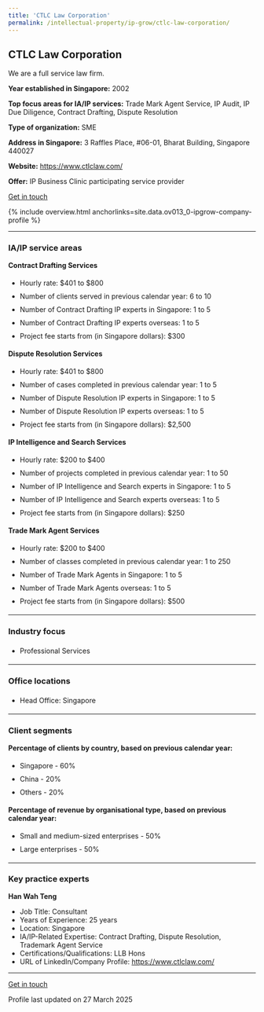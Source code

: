 ```yaml
---
title: 'CTLC Law Corporation'
permalink: /intellectual-property/ip-grow/ctlc-law-corporation/
---
```


## CTLC Law Corporation

We are a full service law firm.

<b>Year established in Singapore:</b> 2002

<b>Top focus areas for IA/IP services:</b> Trade Mark Agent Service, IP Audit, IP Due Diligence, Contract Drafting, Dispute Resolution

<b>Type of organization:</b> SME

<b>Address in Singapore:</b> 3 Raffles Place, #06-01, Bharat Building, Singapore 440027

<b>Website:</b> <a href='https://www.ctlclaw.com/'>https://www.ctlclaw.com/</a>

<b>Offer:</b> IP Business Clinic participating service provider

<a class='btn' href='https://form.gov.sg/68047d2bf53b12b2f2fe2b0b' target='_blank' rel='noopener'>Get in touch</a>

{% include overview.html anchorlinks=site.data.ov013_0-ipgrow-company-profile %}

---
<a name='ip-related-service-areas'></a>
### IA/IP service areas

**Contract Drafting Services**

<ul>
<li style='line-height: 27px; margin: 0px 0px !important'>Hourly rate:  $401 to $800</li>
<li style='line-height: 27px; margin: 0px 0px !important'>Number of clients served in previous calendar year: 6 to 10</li>
<li style='line-height: 27px; margin: 0px 0px !important'>Number of Contract Drafting IP experts in Singapore: 1 to 5</li>
<li style='line-height: 27px; margin: 0px 0px !important'>Number of Contract Drafting IP experts overseas: 1 to 5</li>
<li style='line-height: 27px; margin: 0px 0px !important'>Project fee starts from (in Singapore dollars): $300</li>
</ul>

**Dispute Resolution Services**

<ul>
<li style='line-height: 27px; margin: 0px 0px !important'>Hourly rate:  $401 to $800</li>
<li style='line-height: 27px; margin: 0px 0px !important'>Number of cases completed in previous calendar year: 1 to 5</li>
<li style='line-height: 27px; margin: 0px 0px !important'>Number of Dispute Resolution IP experts in Singapore: 1 to 5</li>
<li style='line-height: 27px; margin: 0px 0px !important'>Number of Dispute Resolution IP experts overseas: 1 to 5</li>
<li style='line-height: 27px; margin: 0px 0px !important'>Project fee starts from (in Singapore dollars):  $2,500</li>
</ul>

**IP Intelligence and Search Services**

<ul>
<li style='line-height: 27px; margin: 0px 0px !important'>Hourly rate:  $200 to $400</li>
<li style='line-height: 27px; margin: 0px 0px !important'>Number of projects completed in previous calendar year: 1 to 50</li>
<li style='line-height: 27px; margin: 0px 0px !important'>Number of IP Intelligence and Search experts in Singapore: 1 to 5</li>
<li style='line-height: 27px; margin: 0px 0px !important'>Number of IP Intelligence and Search experts overseas: 1 to 5</li>
<li style='line-height: 27px; margin: 0px 0px !important'>Project fee starts from (in Singapore dollars):  $250</li>
</ul>

**Trade Mark Agent Services**

<ul>
<li style='line-height: 27px; margin: 0px 0px !important'>Hourly rate:  $200 to $400</li>
<li style='line-height: 27px; margin: 0px 0px !important'>Number of classes completed in previous calendar year: 1 to 250</li>
<li style='line-height: 27px; margin: 0px 0px !important'>Number of Trade Mark Agents in Singapore: 1 to 5</li>
<li style='line-height: 27px; margin: 0px 0px !important'>Number of Trade Mark Agents overseas: 1 to 5</li>
<li style='line-height: 27px; margin: 0px 0px !important'>Project fee starts from (in Singapore dollars):  $500</li>
</ul>

---
<a name='industry-focus'></a>
### Industry focus

<ul><li style='line-height: 27px; margin: 0px 0px !important'> Professional Services</li></ul>

---
<a name='office-locations'></a>
### Office locations

<ul><li style='line-height: 27px; margin: 0px 0px !important'> Head Office: Singapore</li></ul>

---
<a name='client-segments'></a>
### Client segments

**Percentage of clients by country, based on previous calendar year:**

<ul><li style='line-height: 27px; margin: 0px 0px !important'> Singapore - 60%</li><li style='line-height: 27px; margin: 0px 0px !important'>China - 20%</li><li style='line-height: 27px; margin: 0px 0px !important'>Others - 20% </li></ul>

**Percentage of revenue by organisational type, based on previous calendar year:**

<ul><li style='line-height: 27px; margin: 0px 0px !important'> Small and medium-sized enterprises - 50%</li><li style='line-height: 27px; margin: 0px 0px !important'>Large enterprises - 50%</li></ul>

---
<a name='key-practice-experts'></a>
### Key practice experts

**Han Wah Teng**

- Job Title: Consultant
- Years of Experience: 25 years
- Location: Singapore
- IA/IP-Related Expertise: Contract Drafting, Dispute Resolution, Trademark Agent Service
- Certifications/Qualifications: LLB Hons
- URL of LinkedIn/Company Profile: 
<a href="https://www.ctlclaw.com/" target="_blank" rel="noopener">https://www.ctlclaw.com/</a>  

---
<p>
<a class='btn' href='https://form.gov.sg/68047d2bf53b12b2f2fe2b0b' target='_blank' rel='noopener'>Get in touch</a>
</p>
Profile last updated on 27 March 2025
